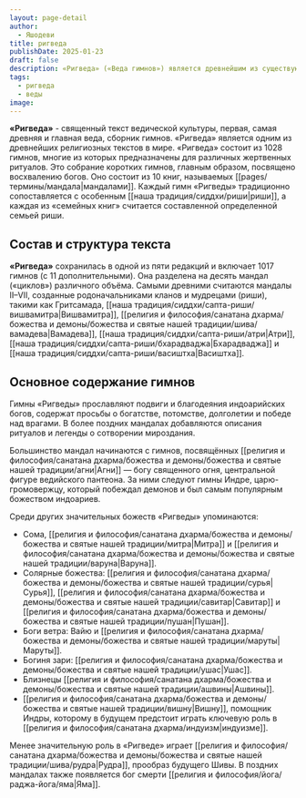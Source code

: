 ```yaml
---
layout: page-detail
author:
  - Яшодеви
title: ригведа
publishDate: 2025-01-23
draft: false
description: «Ригведа» («Веда гимнов») является древнейшим из существующих текстов Санатана Дхармы. Это собрание гимнов, обращённых к индоарийским богам, почиталось как наиболее эффективное средство воздействия на божеств. Гимны проходили тщательную обработку, словно были «сотканы» языком риши, а их содержание было мистическим, предназначенным для возвышенных духовных целей, а не бытовой реальности.
tags:
  - ригведа
  - веды
image:
---
```

**«Ригведа»** - священный текст ведической культуры, первая, самая древняя и главная веда, сборник гимнов. «Ригведа» является одним из древнейших религиозных текстов в мире. «Ригведа» состоит из 1028 гимнов, многие из которых предназначены для различных жертвенных ритуалов. Это собрание коротких гимнов, главным образом, посвящено восхвалению богов. Оно состоит из 10 книг, называемых [[pages/термины/мандала|мандалами]]. Каждый гимн «Ригведы» традиционно сопоставляется с особенным [[наша традиция/сиддхи/риши|риши]], а каждая из «семейных книг» считается составленной определенной семьей риши.

## Состав и структура текста  
**«Ригведа»** сохранилась в одной из пяти редакций и включает 1017 гимнов (с 11 дополнительными). Она разделена на десять мандал («циклов») различного объёма. Самыми древними считаются мандалы II–VII, созданные родоначальниками кланов и мудрецами (риши), такими как Гритсамада, [[наша традиция/сиддхи/сапта-риши/вишвамитра|Вишвамитра]], [[религия и философия/санатана дхарма/божества и демоны/божества и святые нашей традиции/шива/вамадева|Вамадева]], [[наша традиция/сиддхи/сапта-риши/атри|Атри]], [[наша традиция/сиддхи/сапта-риши/бхарадваджа|Бхарадваджа]] и [[наша традиция/сиддхи/сапта-риши/васиштха|Васиштха]].

## Основное содержание гимнов  
Гимны «Ригведы» прославляют подвиги и благодеяния индоарийских богов, содержат просьбы о богатстве, потомстве, долголетии и победе над врагами. В более поздних мандалах добавляются описания ритуалов и легенды о сотворении мироздания.
  
Большинство мандал начинаются с гимнов, посвящённых [[религия и философия/санатана дхарма/божества и демоны/божества и святые нашей традиции/агни|Агни]] — богу священного огня, центральной фигуре ведийского пантеона. За ними следуют гимны Индре, царю-громовержцу, который побеждал демонов и был самым популярным божеством индоариев.

Среди других значительных божеств «Ригведы» упоминаются:

- Сома, [[религия и философия/санатана дхарма/божества и демоны/божества и святые нашей традиции/митра|Митра]] и [[религия и философия/санатана дхарма/божества и демоны/божества и святые нашей традиции/варуна|Варуна]].
- Солярные божества: [[религия и философия/санатана дхарма/божества и демоны/божества и святые нашей традиции/сурья|Сурья]], [[религия и философия/санатана дхарма/божества и демоны/божества и святые нашей традиции/савитар|Савитар]] и [[религия и философия/санатана дхарма/божества и демоны/божества и святые нашей традиции/пушан|Пушан]].
- Боги ветра: Вайю и [[религия и философия/санатана дхарма/божества и демоны/божества и святые нашей традиции/маруты|Маруты]].
- Богиня зари: [[религия и философия/санатана дхарма/божества и демоны/божества и святые нашей традиции/ушас|Ушас]].
- Близнецы [[религия и философия/санатана дхарма/божества и демоны/божества и святые нашей традиции/ашвины|Ашвины]].
- [[религия и философия/санатана дхарма/божества и демоны/божества и святые нашей традиции/вишну|Вишну]], помощник Индры, которому в будущем предстоит играть ключевую роль в [[религия и философия/санатана дхарма/индуизм|индуизме]].

Менее значительную роль в «Ригведе» играет [[религия и философия/санатана дхарма/божества и демоны/божества и святые нашей традиции/шива/рудра|Рудра]], прообраз будущего Шивы. В поздних мандалах также появляется бог смерти [[религия и философия/йога/раджа-йога/яма|Яма]].


